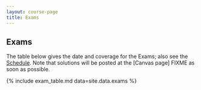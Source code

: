 ```yaml
---
layout: course-page
title: Exams
---
```


## Exams

The table below gives the date and coverage for the Exams; also see the [Schedule](assets/general/S24/schedule.pdf).  Note that solutions will be posted at the [Canvas page] FIXME as soon as possible.

{% include exam_table.md  data=site.data.exams %}

<div style="padding-bottom: 40px"></div>
